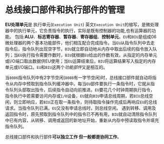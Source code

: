 # 总线接口部件和执行部件的管理

**EU处理单元**是 执行单元(`Execution Unit`) 英文`Execution Unit`的缩写，是微处理器中的执行单元，它负责指令的执行，实际是既有控制器的功能,也有运算器的功能。 包括:**ALU**、**标志寄存器**、**暂存器**、**寄存器组**、**控制单元**。`EU`和`BIU`是组成06微处理器的两个基本功能部件，他们相互配合完成指令。当`EU`从指令队列中去走指令后，指令队列出现空字节，`BIU`就立即自动地从内存中取出后续的指令放入队列；当`EU`执行指令需要作数时，`BIU`就根据`EU`给出的作数有效，从指定的内存单元或I/O端口取出数据供EU使用；当`EU`运算结束后，`BIU`将运算结果写入指定的内存单元或I/O端口。`EU`和`BIU`这两个*功能部件*又是相互的。

​	当`8086`指令队列中有2字节空闲(`8088`有一字节空闲)时，总线接口部件就自动将指令从内存中预取到指令队列缓冲器中。
​    每当`EU`部件要执行一条指令时，它就从指令队列头部取出指令，后续指令自动向前推进。`EU`要花几个时钟周期执行指令，指令执行中若需要访问内存或`I/O`设备，`EU`就向`BIU`申请总线周期，若`BIU`总线空闲，则立即响应，若`BIU`正在取一条指令，则待取指令操作完成后再响应`EU`的总线请求。
​    当指令队列已满，`EU`又没有申请总线时，则总线空闲。
遇到转移、调用及返回指令时，原先预取到指令队列中的指令已不再有用，`BIU`就自动清除指令队列中已有内容，从转移、调用或返回的新地址开始，重新从内存中预读取指令并填充指令队列。

总线接口部件和执行部件**可以独立工作 但一般都是协同工作**。





